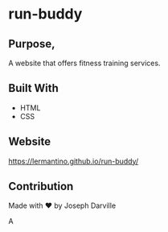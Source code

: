 # run-buddy

## Purpose,
A website that offers fitness training services.

## Built With
* HTML
* CSS

## Website
https://lermantino.github.io/run-buddy/


## Contribution
Made with ❤️ by Joseph Darville

A